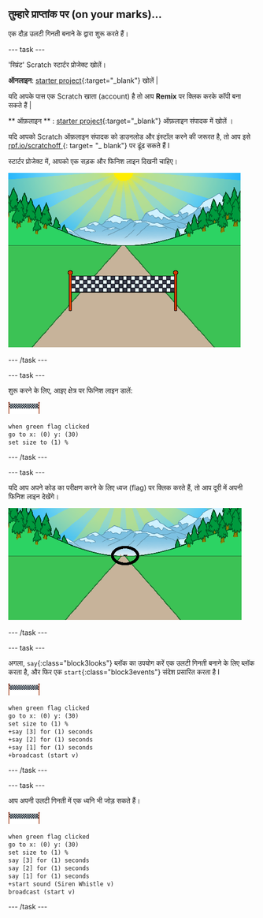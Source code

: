 ## तुम्हारे प्राप्तांक पर (on your marks)...

एक दौड़ उलटी गिनती बनाने के द्वारा शुरू करते हैं।

--- task ---

'स्प्रिंट' Scratch स्टार्टर प्रोजेक्ट खोलें।

**ऑनलाइन**: [starter project](http://rpf.io/sprint-on){:target="_blank"} खोलें |

यदि आपके पास एक Scratch खाता (account) है तो आप **Remix** पर क्लिक करके कॉपी बना सकते हैं |

** ऑफ़लाइन ** : [starter project](http://rpf.io/p/en/sprint-go){:target="_blank"} ऑफ़लाइन संपादक में खोलें ।

यदि आपको Scratch ऑफ़लाइन संपादक को डाउनलोड और इंस्टॉल करने की जरूरत है, तो आप इसे [ rpf.io/scratchoff ](http://rpf.io/scratchoff) {: target= "_ blank"} पर ढूंढ सकते हैं I

स्टार्टर प्रोजेक्ट में, आपको एक सड़क और फिनिश लाइन दिखनी चाहिए।

![प्रारंभक प्रोजैक्ट](images/sprint-starter.png)

--- /task ---

--- task ---

शुरू करने के लिए, आइए क्षेत्र पर फिनिश लाइन डालें:

![फिनिश लाइन स्प्राइट](images/finish-line-sprite.png)

```blocks3
when green flag clicked
go to x: (0) y: (30)
set size to (1) %
```

--- /task ---

--- task ---

यदि आप अपने कोड का परीक्षण करने के लिए ध्वज (flag) पर क्लिक करते हैं, तो आप दूरी में अपनी फिनिश लाइन देखेंगे।

![दूरी में फिनिश लाइन](images/sprint-line-start-test-annotated.png)

--- /task ---

--- task ---

अगला, `say`{:class="block3looks"} ब्लॉक का उपयोग करें एक उलटी गिनती बनाने के लिए ब्लॉक करता है, और फिर एक `start`{:class="block3events"} संदेश प्रसारित करता है I

![फिनिश लाइन स्प्राइट](images/finish-line-sprite.png)

```blocks3
when green flag clicked
go to x: (0) y: (30)
set size to (1) %
+say [3] for (1) seconds
+say [2] for (1) seconds
+say [1] for (1) seconds
+broadcast (start v)
```

--- /task ---

--- task ---

आप अपनी उलटी गिनती में एक ध्वनि भी जोड़ सकते हैं।

![फिनिश लाइन स्प्राइट](images/finish-line-sprite.png)

```blocks3
when green flag clicked
go to x: (0) y: (30)
set size to (1) %
say [3] for (1) seconds
say [2] for (1) seconds
say [1] for (1) seconds
+start sound (Siren Whistle v)
broadcast (start v)
```

--- /task ---
